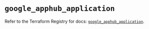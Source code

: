 # `google_apphub_application`

Refer to the Terraform Registry for docs: [`google_apphub_application`](https://registry.terraform.io/providers/hashicorp/google-beta/6.35.0/docs/resources/google_apphub_application).
